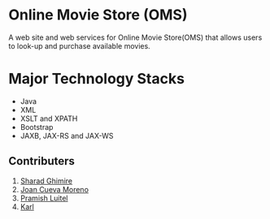 # Online Movie Store (OMS)
A web site and web services for Online Movie Store(OMS) that allows users to look-up and purchase available movies. 

# Major Technology Stacks
- Java 
- XML 
- XSLT and XPATH
- Bootstrap 
- JAXB, JAX-RS and JAX-WS

## Contributers
1. [Sharad Ghimire]()
2. [Joan Cueva Moreno](https://github.com/joancm1998)
3. [Pramish Luitel](https://github.com/pramish)
4. [Karl](https://github.com/kdm41)
